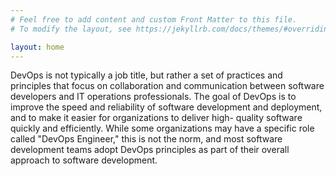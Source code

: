 ```yaml
---
# Feel free to add content and custom Front Matter to this file.
# To modify the layout, see https://jekyllrb.com/docs/themes/#overriding-theme-defaults

layout: home
---
```


DevOps is not typically a job title, but rather a set of practices and principles that focus
on collaboration and communication between software developers and IT operations
professionals. The goal of DevOps is to improve the speed and reliability of software
development and deployment, and to make it easier for organizations to deliver high-
quality software quickly and efficiently. While some organizations may have a specific role
called "DevOps Engineer," this is not the norm, and most software development teams
adopt DevOps principles as part of their overall approach to software development.
